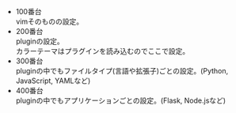 - 100番台  
    vimそのものの設定。  
- 200番台  
    pluginの設定。  
    カラーテーマはプラグインを読み込むのでここで設定。
- 300番台  
    pluginの中でもファイルタイプ(言語や拡張子)ごとの設定。(Python, JavaScript, YAMLなど)
- 400番台  
    pluginの中でもアプリケーションごとの設定。(Flask, Node.jsなど)

